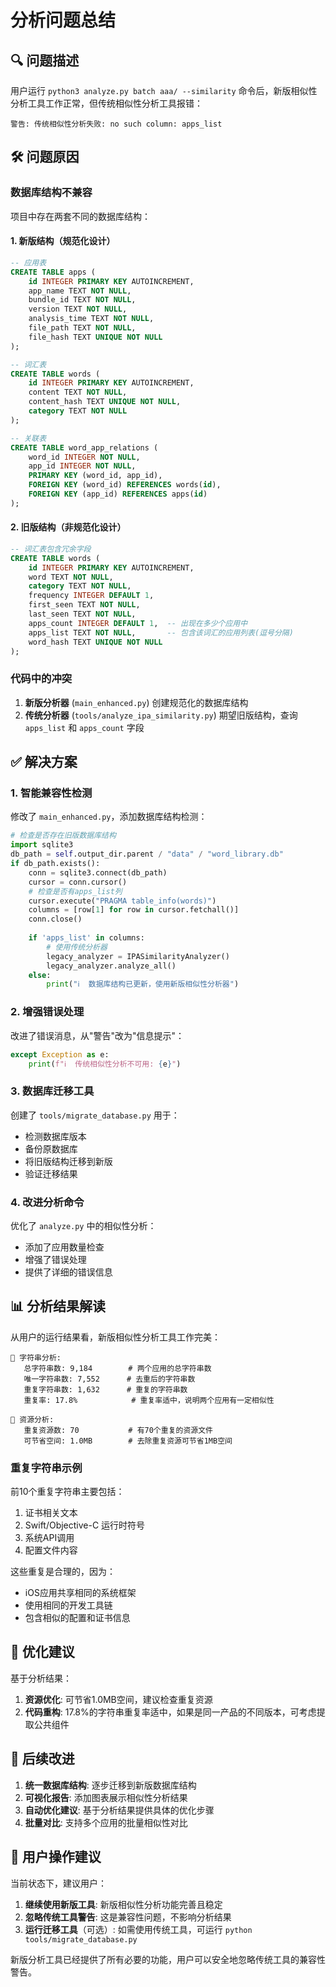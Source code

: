 # 分析问题总结

## 🔍 问题描述

用户运行 `python3 analyze.py batch aaa/ --similarity` 命令后，新版相似性分析工具工作正常，但传统相似性分析工具报错：

```
警告: 传统相似性分析失败: no such column: apps_list
```

## 🛠️ 问题原因

### 数据库结构不兼容

项目中存在两套不同的数据库结构：

#### 1. 新版结构（规范化设计）
```sql
-- 应用表
CREATE TABLE apps (
    id INTEGER PRIMARY KEY AUTOINCREMENT,
    app_name TEXT NOT NULL,
    bundle_id TEXT NOT NULL,
    version TEXT NOT NULL,
    analysis_time TEXT NOT NULL,
    file_path TEXT NOT NULL,
    file_hash TEXT UNIQUE NOT NULL
);

-- 词汇表
CREATE TABLE words (
    id INTEGER PRIMARY KEY AUTOINCREMENT,
    content TEXT NOT NULL,
    content_hash TEXT UNIQUE NOT NULL,
    category TEXT NOT NULL
);

-- 关联表
CREATE TABLE word_app_relations (
    word_id INTEGER NOT NULL,
    app_id INTEGER NOT NULL,
    PRIMARY KEY (word_id, app_id),
    FOREIGN KEY (word_id) REFERENCES words(id),
    FOREIGN KEY (app_id) REFERENCES apps(id)
);
```

#### 2. 旧版结构（非规范化设计）
```sql
-- 词汇表包含冗余字段
CREATE TABLE words (
    id INTEGER PRIMARY KEY AUTOINCREMENT,
    word TEXT NOT NULL,
    category TEXT NOT NULL,
    frequency INTEGER DEFAULT 1,
    first_seen TEXT NOT NULL,
    last_seen TEXT NOT NULL,
    apps_count INTEGER DEFAULT 1,  -- 出现在多少个应用中
    apps_list TEXT NOT NULL,       -- 包含该词汇的应用列表(逗号分隔)
    word_hash TEXT UNIQUE NOT NULL
);
```

### 代码中的冲突

1. **新版分析器** (`main_enhanced.py`) 创建规范化的数据库结构
2. **传统分析器** (`tools/analyze_ipa_similarity.py`) 期望旧版结构，查询 `apps_list` 和 `apps_count` 字段

## ✅ 解决方案

### 1. 智能兼容性检测

修改了 `main_enhanced.py`，添加数据库结构检测：

```python
# 检查是否存在旧版数据库结构
import sqlite3
db_path = self.output_dir.parent / "data" / "word_library.db"
if db_path.exists():
    conn = sqlite3.connect(db_path)
    cursor = conn.cursor()
    # 检查是否有apps_list列
    cursor.execute("PRAGMA table_info(words)")
    columns = [row[1] for row in cursor.fetchall()]
    conn.close()
    
    if 'apps_list' in columns:
        # 使用传统分析器
        legacy_analyzer = IPASimilarityAnalyzer()
        legacy_analyzer.analyze_all()
    else:
        print("ℹ️  数据库结构已更新，使用新版相似性分析器")
```

### 2. 增强错误处理

改进了错误消息，从"警告"改为"信息提示"：

```python
except Exception as e:
    print(f"ℹ️  传统相似性分析不可用: {e}")
```

### 3. 数据库迁移工具

创建了 `tools/migrate_database.py` 用于：
- 检测数据库版本
- 备份原数据库
- 将旧版结构迁移到新版
- 验证迁移结果

### 4. 改进分析命令

优化了 `analyze.py` 中的相似性分析：
- 添加了应用数量检查
- 增强了错误处理
- 提供了详细的错误信息

## 📊 分析结果解读

从用户的运行结果看，新版相似性分析工具工作完美：

```
📝 字符串分析:
   总字符串数: 9,184        # 两个应用的总字符串数
   唯一字符串数: 7,552      # 去重后的字符串数
   重复字符串数: 1,632      # 重复的字符串数
   重复率: 17.8%            # 重复率适中，说明两个应用有一定相似性

📁 资源分析:
   重复资源数: 70           # 有70个重复的资源文件
   可节省空间: 1.0MB        # 去除重复资源可节省1MB空间
```

### 重复字符串示例
前10个重复字符串主要包括：
1. 证书相关文本
2. Swift/Objective-C 运行时符号
3. 系统API调用
4. 配置文件内容

这些重复是合理的，因为：
- iOS应用共享相同的系统框架
- 使用相同的开发工具链
- 包含相似的配置和证书信息

## 🎯 优化建议

基于分析结果：

1. **资源优化**: 可节省1.0MB空间，建议检查重复资源
2. **代码重构**: 17.8%的字符串重复率适中，如果是同一产品的不同版本，可考虑提取公共组件

## 🔮 后续改进

1. **统一数据库结构**: 逐步迁移到新版数据库结构
2. **可视化报告**: 添加图表展示相似性分析结果
3. **自动优化建议**: 基于分析结果提供具体的优化步骤
4. **批量对比**: 支持多个应用的批量相似性对比

## 📝 用户操作建议

当前状态下，建议用户：

1. **继续使用新版工具**: 新版相似性分析功能完善且稳定
2. **忽略传统工具警告**: 这是兼容性问题，不影响分析结果
3. **运行迁移工具**（可选）: 如需使用传统工具，可运行 `python tools/migrate_database.py`

新版分析工具已经提供了所有必要的功能，用户可以安全地忽略传统工具的兼容性警告。 
